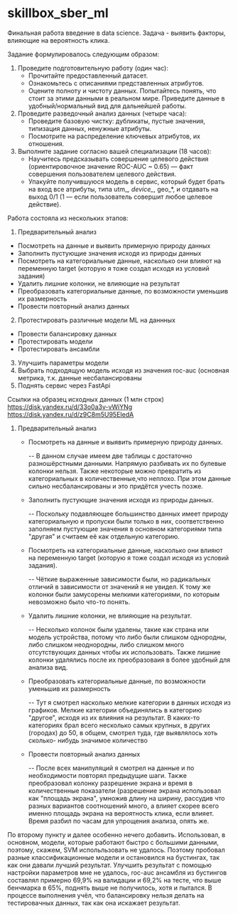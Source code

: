 # skillbox_sber_ml
Финальная работа введение в data science. Задача - выявить факторы, влияющие на вероятность клика.

Задание формулировалось следующим образом:


  1. Проведите подготовительную работу (один час):
     - Прочитайте предоставленный датасет.
     - Ознакомьтесь с описаниями представленных атрибутов.
     - Оцените полноту и чистоту данных. Попытайтесь понять, что стоит за этими данными в реальном мире. Приведите данные в удобный/нормальный вид для дальнейшей работы.
  2. Проведите разведочный анализ данных (четыре часа):
     - Проведите базовую чистку: дубликаты, пустые значения, типизация данных, ненужные атрибуты.
     - Посмотрите на распределение ключевых атрибутов, их отношения.
  3. Выполните задание согласно вашей специализации (18 часов):
     - Научитесь предсказывать совершение целевого действия (ориентировочное значение ROC-AUC ~ 0.65) — факт совершения пользователем целевого действия.
     - Упакуйте получившуюся модель в сервис, который будет брать на вход все атрибуты, типа utm_*, device_*, geo_*, и отдавать на выход 0/1 (1 — если пользователь совершит любое целевое действие).

Работа состояла из нескольких этапов:

1. Предварительный анализ
  - Посмотреть на данные и выявить примерную природу данных
  - Заполнить пустующие значения исходя из природы данных
  - Посмотреть на категориальные данные, насколько они влияют на переменную target (которую я тоже создал исходя из условий задания)
  - Удалить лишние колонки, не влияющие на результат
  - Преобразовать категориальные данные, по возможности уменьшив их размерность
  - Провести повторный анализ данных
2. Протестировать различные модели ML на даннных
  - Провести балансировку данных
  - Протестировать модели
  - Протестировать ансамбли   
3. Улучшить параметры модели
4. Выбрать подходящую модель исходя из значения roc-auc (основная метрика, т.к. данные несбалансированы
5. Поднять сервис через FastApi

Ссылки на образец исходных данных (1 млн строк)
https://disk.yandex.ru/d/33o0a3v-vWiYNg
https://disk.yandex.ru/d/z9C8m5U95EIedA

1. Предварительный анализ
   - Посмотреть на данные и выявить примерную природу данных.
   
     -- В данном случае имеем две таблицы с достаточно разношёрстными данными. Напрямую разбивать их по булевые колонки нельзя. Также некоторые можно превратить из категориальных в количественные,что неплохо. При этом данные сильно несбалансированы и это придётся учесть позже.
   - Заполнить пустующие значения исходя из природы данных.

      -- Поскольку подавляющее большинство данных имеет природу категориальную и пропуски были только в них, соответственно заполняем пустующие значения в основном категориями типа "другая" и считаем её как отдельную категорию.
   - Посмотреть на категориальные данные, насколько они влияют на переменную target (которую я тоже создал исходя из условий задания).
   
      -- Чёткие выраженные зависимости были, но радикальных отличий в зависимости от значений я не увидел. К тому же колонки были замусорены мелкими категориями, по которым невозможно было что-то понять.
   - Удалить лишние колонки, не влияющие на результат.
     
      -- Несколько колонок были удалены, такие как страна или модель устройства, потому что либо были слишком однородны, либо слишком неоднородны, либо слишком много отсутствующих данных чтобы их использовать. Также лишние колонки удалялись после их преобразоваия в более удобный для анализа вид.
   - Преобразовать категориальные данные, по возможности уменьшив их размерность
     
      -- Тут я смотрел насколько мелкие категории в данных исходя из графиков. Мелкие категории объединялись в категорию "другое", исходя из их влияния на результат. В каких-то категориях брал всего несколько самых крупных, в других (городах) до 50, в общем, смотрел туда, где выявлялось хоть сколько-  нибудь значимое количество
   
   - Провести повторный анализ данных
     
      -- После всех манипуляций я смотрел на данные и по необходимости повторял предыдущие шаги. Также преобразовал колонку разрешение экрана и время в количественные показатели (разрешение экрана использовал как "площадь экрана", умножив длину на ширину, рассудив что разных вариантов соотношений много, а влияет скорее всего именно площадь экрана на вероятность клика, если влияет. Время разбил по часам для упрощения анализа, опять же.

По второму пункту и далее особенно нечего добавить. Использовал, в основном, модели, которые работают быстро с большими данными, поэтому, скажем, SVM испольльзовать не удалось. Поэтому пробовал разные классификационные модели и остановился на бустингах, так как они давали лучший результат. Улучшить результат с помощью настройки параметров мне не удалось, roc-auc ансамбля из бустингов составлял примерно 69,9% на валидации и 69,2% на тесте, что выше бенчмарка в 65%, поднять выше не получилось, хотя и пытался. В процессе выполнения учёл, что балансировку нельзя делать на тестировачных данных, так как она искажает результат.
   

